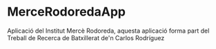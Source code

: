 MerceRodoredaApp
================

Aplicació del Institut Mercè Rodoreda, aquesta aplicació forma part del Treball de Recerca de Batxillerat de'n Carlos Rodríguez